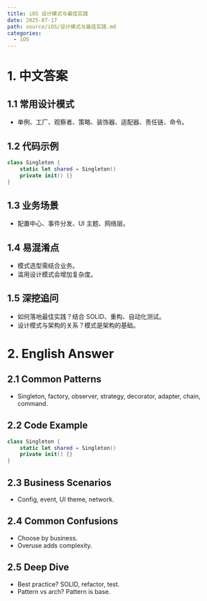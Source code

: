 ```yaml
---
title: iOS 设计模式与最佳实践
date: 2025-07-17
path: source/iOS/设计模式与最佳实践.md
categories:
  - iOS
---
```


# 1. 中文答案

## 1.1 常用设计模式
- 单例、工厂、观察者、策略、装饰器、适配器、责任链、命令。

## 1.2 代码示例
```swift
class Singleton {
    static let shared = Singleton()
    private init() {}
}
```

## 1.3 业务场景
- 配置中心、事件分发、UI 主题、网络层。

## 1.4 易混淆点
- 模式选型需结合业务。
- 滥用设计模式会增加复杂度。

## 1.5 深挖追问
- 如何落地最佳实践？结合 SOLID、重构、自动化测试。
- 设计模式与架构的关系？模式是架构的基础。

# 2. English Answer

## 2.1 Common Patterns
- Singleton, factory, observer, strategy, decorator, adapter, chain, command.

## 2.2 Code Example
```swift
class Singleton {
    static let shared = Singleton()
    private init() {}
}
```

## 2.3 Business Scenarios
- Config, event, UI theme, network.

## 2.4 Common Confusions
- Choose by business.
- Overuse adds complexity.

## 2.5 Deep Dive
- Best practice? SOLID, refactor, test.
- Pattern vs arch? Pattern is base.
